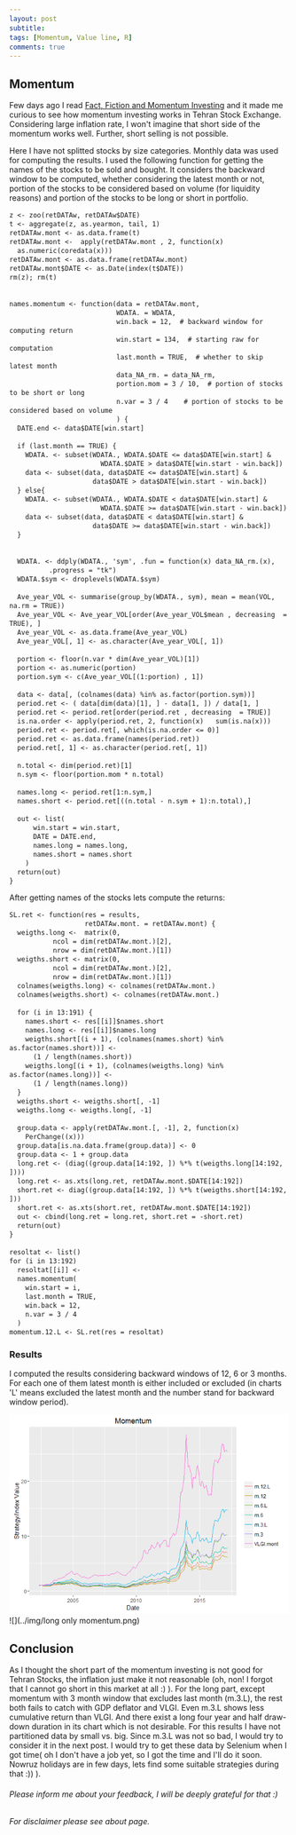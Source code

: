 ```yaml
---
layout: post
subtitle: 
tags: [Momentum, Value line, R]
comments: true
---
```





Momentum
--------

Few days ago I read [Fact, Fiction and Momentum
Investing](http://faculty.chicagobooth.edu/tobias.moskowitz/research/FFMOM_JPM_2014.pdf)
and it made me curious to see how momentum investing works in Tehran
Stock Exchange. Considering large inflation rate, I won't imagine that
short side of the momentum works well. Further, short selling is not
possible.

Here I have not splitted stocks by size categories. Monthly data was used
for computing the results. I used the following function for getting the
names of the stocks to be sold and bought. It considers the backward
window to be computed, whether considering the latest month or not,
portion of the stocks to be considered based on volume (for liquidity
reasons) and portion of the stocks to be long or short in portfolio.

    z <- zoo(retDATAw, retDATAw$DATE)
    t <- aggregate(z, as.yearmon, tail, 1)
    retDATAw.mont <- as.data.frame(t)
    retDATAw.mont <-  apply(retDATAw.mont , 2, function(x) 
      as.numeric(coredata(x)))
    retDATAw.mont <- as.data.frame(retDATAw.mont)
    retDATAw.mont$DATE <- as.Date(index(t$DATE))
    rm(z); rm(t)


    names.momentum <- function(data = retDATAw.mont,
                               WDATA. = WDATA,
                               win.back = 12,  # backward window for computing return
                               win.start = 134,  # starting raw for computation
                               last.month = TRUE,  # whether to skip latest month
                               data_NA_rm. = data_NA_rm,
                               portion.mom = 3 / 10,  # portion of stocks to be short or long 
                               n.var = 3 / 4    # portion of stocks to be considered based on volume
                               ) {
      DATE.end <- data$DATE[win.start]
      
      if (last.month == TRUE) {
        WDATA. <- subset(WDATA., WDATA.$DATE <= data$DATE[win.start] &
                           WDATA.$DATE > data$DATE[win.start - win.back])
        data <- subset(data, data$DATE <= data$DATE[win.start] &
                         data$DATE > data$DATE[win.start - win.back])
      } else{
        WDATA. <- subset(WDATA., WDATA.$DATE < data$DATE[win.start] &
                           WDATA.$DATE >= data$DATE[win.start - win.back])
        data <- subset(data, data$DATE < data$DATE[win.start] &
                         data$DATE >= data$DATE[win.start - win.back])
      }
      
      
      WDATA. <- ddply(WDATA., 'sym', .fun = function(x) data_NA_rm.(x),
              .progress = "tk")
      WDATA.$sym <- droplevels(WDATA.$sym)
      
      Ave_year_VOL <- summarise(group_by(WDATA., sym), mean = mean(VOL, na.rm = TRUE))
      Ave_year_VOL <- Ave_year_VOL[order(Ave_year_VOL$mean , decreasing  = TRUE), ]
      Ave_year_VOL <- as.data.frame(Ave_year_VOL)
      Ave_year_VOL[, 1] <- as.character(Ave_year_VOL[, 1])
      
      portion <- floor(n.var * dim(Ave_year_VOL)[1])
      portion <- as.numeric(portion)
      portion.sym <- c(Ave_year_VOL[(1:portion) , 1])
      
      data <- data[, (colnames(data) %in% as.factor(portion.sym))]
      period.ret <- ( data[dim(data)[1], ] - data[1, ]) / data[1, ]
      period.ret <- period.ret[order(period.ret , decreasing  = TRUE)]
      is.na.order <- apply(period.ret, 2, function(x)   sum(is.na(x)))
      period.ret <- period.ret[, which(is.na.order <= 0)]
      period.ret <- as.data.frame(names(period.ret))
      period.ret[, 1] <- as.character(period.ret[, 1])
      
      n.total <- dim(period.ret)[1]
      n.sym <- floor(portion.mom * n.total)
      
      names.long <- period.ret[1:n.sym,]
      names.short <- period.ret[((n.total - n.sym + 1):n.total),]
      
      out <- list( 
          win.start = win.start,
          DATE = DATE.end,
          names.long = names.long,
          names.short = names.short
        )
      return(out)
    }

After getting names of the stocks lets compute the returns:

    SL.ret <- function(res = results,
                       retDATAw.mont. = retDATAw.mont) {
      weigths.long <-  matrix(0,
               ncol = dim(retDATAw.mont.)[2],
               nrow = dim(retDATAw.mont.)[1])
      weigths.short <- matrix(0,
               ncol = dim(retDATAw.mont.)[2],
               nrow = dim(retDATAw.mont.)[1])
      colnames(weigths.long) <- colnames(retDATAw.mont.)
      colnames(weigths.short) <- colnames(retDATAw.mont.)
      
      for (i in 13:191) {
        names.short <- res[[i]]$names.short
        names.long <- res[[i]]$names.long
        weigths.short[(i + 1), (colnames(names.short) %in% as.factor(names.short))] <-
          (1 / length(names.short))
        weigths.long[(i + 1), (colnames(weigths.long) %in% as.factor(names.long))] <-
          (1 / length(names.long))
      }
      weigths.short <- weigths.short[, -1]
      weigths.long <- weigths.long[, -1]
      
      group.data <- apply(retDATAw.mont.[, -1], 2, function(x)
        PerChange((x)))
      group.data[is.na.data.frame(group.data)] <- 0
      group.data <- 1 + group.data
      long.ret <- (diag((group.data[14:192, ]) %*% t(weigths.long[14:192, ])))
      long.ret <- as.xts(long.ret, retDATAw.mont.$DATE[14:192])
      short.ret <- diag((group.data[14:192, ]) %*% t(weigths.short[14:192, ]))
      short.ret <- as.xts(short.ret, retDATAw.mont.$DATE[14:192])
      out <- cbind(long.ret = long.ret, short.ret = -short.ret)
      return(out)
    }

    resoltat <- list()
    for (i in 13:192)
      resoltat[[i]] <-
      names.momentum(
        win.start = i,
        last.month = TRUE,
        win.back = 12,
        n.var = 3 / 4
      )
    momentum.12.L <- SL.ret(res = resoltat)

### Results

I computed the results considering backward windows of 12, 6 or 3
months. For each one of them latest month is either included or excluded
(in charts 'L' means excluded the latest month and the number stand for
backward window period).

![](../img/momentum.png)![](../img/long only momentum.png)

Conclusion
----------

As I thought the short part of the momentum investing is not good for
Tehran Stocks, the inflation just make it not reasonable (oh, non! I
forgot that I cannot go short in this market at all :) ). For the long
part, except momentum with 3 month window that excludes last month
(m.3.L), the rest both fails to catch with GDP deflator and VLGI. Even
m.3.L shows less cumulative return than VLGI. And there exist a long
four year and half draw-down duration in its chart which is not desirable. For
this results I have not partitioned data by small vs. big. Since m.3.L
was not so bad, I would try to consider it in the next post. I would try
to get these data by Selenium when I got time( oh I don't have a job
yet, so I got the time and I'll do it soon. Nowruz holidays
are in few days, lets find some suitable strategies during that :)) ).

###### *Please inform me about your feedback, I will be deeply grateful for that :)*

###### For disclaimer please see about page.
